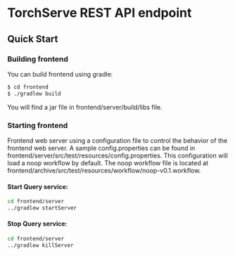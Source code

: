 TorchServe REST API endpoint
==============================

## Quick Start

### Building frontend

You can build frontend using gradle:

```sh
$ cd frontend
$ ./gradlew build
```

You will find a jar file in frontend/server/build/libs file.

### Starting frontend

Frontend web server using a configuration file to control the behavior of the frontend web server.
A sample config.properties can be found in frontend/server/src/test/resources/config.properties.
This configuration will load a noop workflow by default. The noop workflow file is located at frontend/archive/src/test/resources/workflow/noop-v0.1.workflow.

#### Start Query service:

```sh
cd frontend/server
../gradlew startServer
```

#### Stop Query service:
```sh
cd frontend/server
../gradlew killServer
```
